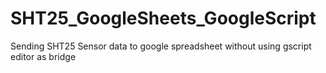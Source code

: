 # SHT25_GoogleSheets_GoogleScript
Sending SHT25 Sensor data to google spreadsheet without using gscript editor as bridge
